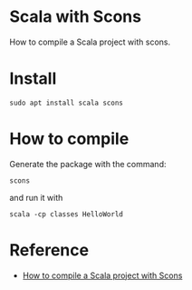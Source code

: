 Scala with Scons
================

How to compile a Scala project with scons.

# Install

    sudo apt install scala scons

# How to compile

Generate the package with the command:

    scons

and run it with

    scala -cp classes HelloWorld

# Reference

+ [How to compile a Scala project with Scons](https://gist.github.com/ayosec/1310647)
